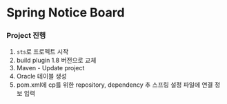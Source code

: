 # Spring Notice Board

### Project 진행

1. `sts`로 프로젝트 시작
2. build plugin 1.8 버전으로 교체
3. Maven - Update project
4. Oracle 테이블 생성
5. pom.xml에 cp를 위한 repository, dependency 추 스프링 설정 파일에 연결 정보 입력 
